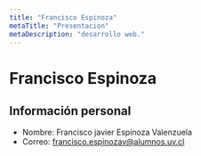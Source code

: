 ```yaml
---
title: "Francisco Espinoza"
metaTitle: "Presentacion"
metaDescription: "desarrollo web."
---
```


# Francisco Espinoza

## Información personal

- Nombre: Francisco javier Espinoza Valenzuela
- Correo: francisco.espinozav@alumnos.uv.cl
